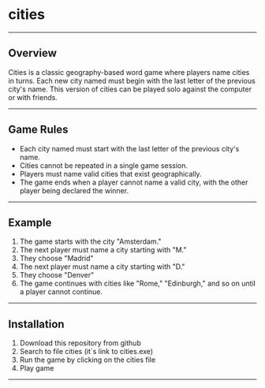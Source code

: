# cities
---
## Overview
Cities is a classic geography-based word game where players name cities in turns. Each new city named must begin with the last letter of the previous city's name. This version of cities can be played solo against the computer or with friends.

---
## Game Rules
* Each city named must start with the last letter of the previous city's name.
* Cities cannot be repeated in a single game session.
* Players must name valid cities that exist geographically.
* The game ends when a player cannot name a valid city, with the other player being declared the winner.
---
## Example
1. The game starts with the city "Amsterdam."
2. The next player must name a city starting with "M."
3. They choose "Madrid"
4. The next player must name a city starting with "D."
5. They choose "Denver"
6. The game continues with cities like "Rome," "Edinburgh," and so on until a player cannot continue.
---
## Installation
1. Download this repository from github
2. Search to file cities (it`s link to cities.exe)
3. Run the game by clicking on the cities file
4. Play game
---